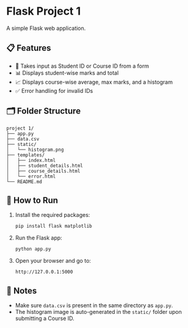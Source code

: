 # Flask Project 1

A simple Flask web application.

## 📋 Features

- 📄 Takes input as Student ID or Course ID from a form
- 📊 Displays student-wise marks and total
- 📈 Displays course-wise average, max marks, and a histogram
- ✅ Error handling for invalid IDs

## 🗂️ Folder Structure

```
project 1/
├── app.py
├── data.csv
├── static/
│   └── histogram.png
├── templates/
│   ├── index.html
│   ├── student_details.html
│   ├── course_details.html
│   └── error.html
└── README.md
```

## 🚀 How to Run

1. Install the required packages:
   ```bash
   pip install flask matplotlib
   ```

2. Run the Flask app:
   ```bash
   python app.py
   ```

3. Open your browser and go to:
   ```
   http://127.0.0.1:5000
   ```

## 📁 Notes

- Make sure `data.csv` is present in the same directory as `app.py`.
- The histogram image is auto-generated in the `static/` folder upon submitting a Course ID.